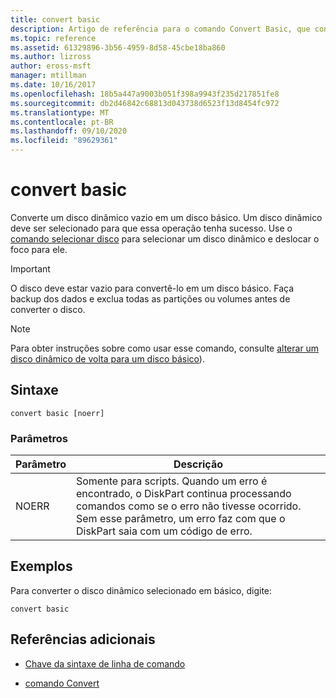 ```yaml
---
title: convert basic
description: Artigo de referência para o comando Convert Basic, que converte um disco dinâmico vazio em um disco básico.
ms.topic: reference
ms.assetid: 61329896-3b56-4959-8d58-45cbe18ba860
ms.author: lizross
author: eross-msft
manager: mtillman
ms.date: 10/16/2017
ms.openlocfilehash: 18b5a447a9003b051f398a9943f235d217851fe8
ms.sourcegitcommit: db2d46842c68813d043738d6523f13d8454fc972
ms.translationtype: MT
ms.contentlocale: pt-BR
ms.lasthandoff: 09/10/2020
ms.locfileid: "89629361"
---
```

# <a name="convert-basic"></a>convert basic

Converte um disco dinâmico vazio em um disco básico. Um disco dinâmico deve ser selecionado para que essa operação tenha sucesso. Use o [comando selecionar disco](select-disk.md) para selecionar um disco dinâmico e deslocar o foco para ele.

> [!IMPORTANT]
> O disco deve estar vazio para convertê-lo em um disco básico. Faça backup dos dados e exclua todas as partições ou volumes antes de converter o disco.

> [!NOTE]
> Para obter instruções sobre como usar esse comando, consulte [alterar um disco dinâmico de volta para um disco básico](/previous-versions/windows/it-pro/windows-server-2008-r2-and-2008/cc755238(v=ws.11))).

## <a name="syntax"></a>Sintaxe

```
convert basic [noerr]
```

### <a name="parameters"></a>Parâmetros

| Parâmetro | Descrição |
| --------- | ----------- |
| NOERR | Somente para scripts. Quando um erro é encontrado, o DiskPart continua processando comandos como se o erro não tivesse ocorrido. Sem esse parâmetro, um erro faz com que o DiskPart saia com um código de erro. |

## <a name="examples"></a>Exemplos

Para converter o disco dinâmico selecionado em básico, digite:

```
convert basic
```

## <a name="additional-references"></a>Referências adicionais

- [Chave da sintaxe de linha de comando](command-line-syntax-key.md)

- [comando Convert](convert.md)
